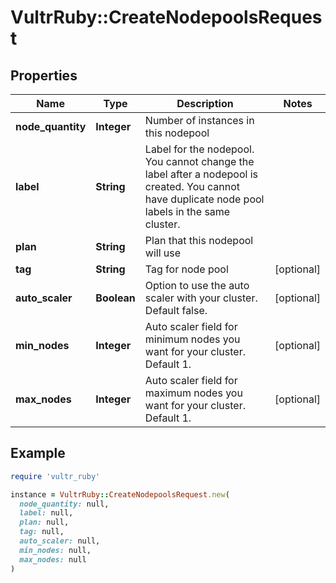 # VultrRuby::CreateNodepoolsRequest

## Properties

| Name | Type | Description | Notes |
| ---- | ---- | ----------- | ----- |
| **node_quantity** | **Integer** | Number of instances in this nodepool |  |
| **label** | **String** | Label for the nodepool. You cannot change the label after a nodepool is created. You cannot have duplicate node pool labels in the same cluster. |  |
| **plan** | **String** | Plan that this nodepool will use |  |
| **tag** | **String** | Tag for node pool | [optional] |
| **auto_scaler** | **Boolean** | Option to use the auto scaler with your cluster. Default false. | [optional] |
| **min_nodes** | **Integer** | Auto scaler field for minimum nodes you want for your cluster. Default 1. | [optional] |
| **max_nodes** | **Integer** | Auto scaler field for maximum nodes you want for your cluster. Default 1. | [optional] |

## Example

```ruby
require 'vultr_ruby'

instance = VultrRuby::CreateNodepoolsRequest.new(
  node_quantity: null,
  label: null,
  plan: null,
  tag: null,
  auto_scaler: null,
  min_nodes: null,
  max_nodes: null
)
```

